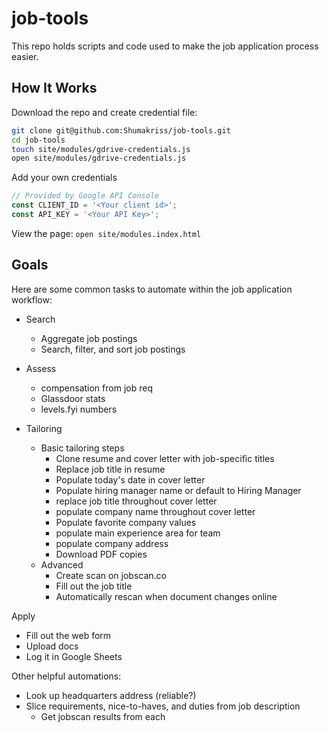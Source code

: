 # job-tools

This repo holds scripts and code used to make the job application process easier.

## How It Works

Download the repo and create credential file:
```bash
git clone git@github.com:Shumakriss/job-tools.git
cd job-tools
touch site/modules/gdrive-credentials.js
open site/modules/gdrive-credentials.js
```

Add your own credentials
```js
// Provided by Google API Console
const CLIENT_ID = '<Your client id>';
const API_KEY = '<Your API Key>';
```

View the page:
`open site/modules.index.html`

## Goals

Here are some common tasks to automate within the job application workflow:

* Search
  * Aggregate job postings
  * Search, filter, and sort job postings

* Assess
  * compensation from job req
  * Glassdoor stats
  * levels.fyi numbers

* Tailoring
  * Basic tailoring steps
    * Clone resume and cover letter with job-specific titles
    * Replace job title in resume
    * Populate today's date in cover letter
    * Populate hiring manager name or default to Hiring Manager
    * replace job title throughout cover letter
    * populate company name throughout cover letter
    * Populate favorite company values
    * populate main experience area for team
    * populate company address
    * Download PDF copies
  * Advanced
    * Create scan on jobscan.co
    * Fill out the job title
    * Automatically rescan when document changes online

Apply
* Fill out the web form
* Upload docs
* Log it in Google Sheets


Other helpful automations:
* Look up headquarters address (reliable?)
* Slice requirements, nice-to-haves, and duties from job description
  * Get jobscan results from each